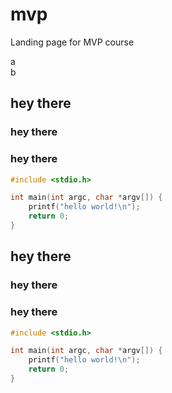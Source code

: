 <script src="https://cdn.jsdelivr.net/npm/@tailwindcss/browser@4"></script>
<link rel="stylesheet" href="https://unpkg.com/@tailwindcss/typography@0.2.x/dist/typography.min.css">

# mvp
Landing page for MVP course

<div class="flex bg-red-100 prose">
<div class="flex-1">a </div>
<div class="flex-1">b </div>
<div class="flex-1" markdown="1">

## hey there
### hey there
### hey there

```c
#include <stdio.h>

int main(int argc, char *argv[]) {
    printf("hello world!\n");
    return 0;
}
```

</div>
</div>


<div class="flex bg-cyan-100 prose"  markdown="1">

## hey there
### hey there
### hey there

```c
#include <stdio.h>

int main(int argc, char *argv[]) {
    printf("hello world!\n");
    return 0;
}
```

